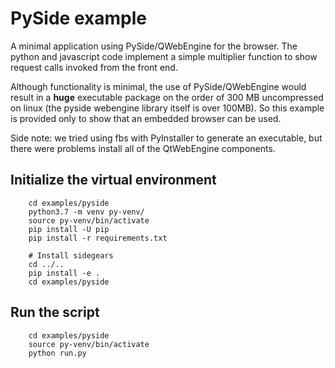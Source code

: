 # PySide example

A minimal application using PySide/QWebEngine for the browser. The
python and javascript code implement a simple multiplier function
to show request calls invoked from the front end.

Although functionality is minimal, the use of PySide/QWebEngine
would result in a **huge** executable package on the order of 300 MB
uncompressed on linux (the pyside webengine library itself is over
100MB). So this example is provided only to show that an embedded
browser can be used.

Side note: we tried using fbs with PyInstaller to generate an
executable, but there were problems install all of the QtWebEngine
components.

## Initialize the virtual environment
```
    cd examples/pyside
    python3.7 -m venv py-venv/
    source py-venv/bin/activate
    pip install -U pip
    pip install -r requirements.txt

    # Install sidegears
    cd ../..
    pip install -e .
    cd examples/pyside
```

## Run the script
```
    cd examples/pyside
    source py-venv/bin/activate
    python run.py
```
